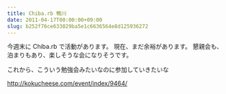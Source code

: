 ```yaml
---
title: Chiba.rb 鴨川
date: 2011-04-17T00:00:00+09:00
slug: b252f76ce633029ba5e1c6636564e8d125936272
---
```


今週末に Chiba.rb で活動があります。
現在、まだ余裕があります。
懇親会も、泊まりもあり、楽しそうな会になりそうです。

これから、こういう勉強会みたいなのに参加していきたいな

http://kokucheese.com/event/index/9464/
